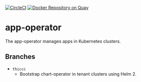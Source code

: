 [![CircleCI](https://circleci.com/gh/giantswarm/app-operator.svg?style=shield)](https://circleci.com/gh/giantswarm/) [![Docker Repository on Quay](https://quay.io/repository/giantswarm/app-operator/status "Docker Repository on Quay")](https://quay.io/repository/giantswarm/app-operator)

# app-operator

The app-operator manages apps in Kubernetes clusters.

## Branches

- `thiccc`
    - Bootstrap chart-operator in tenant clusters using Helm 2.
